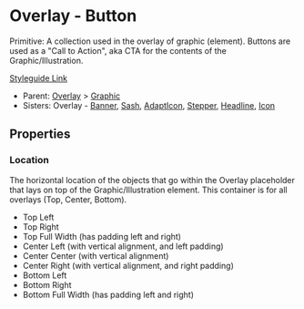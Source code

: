 # Overlay - Button

Primitive: A collection used in the overlay of graphic (element). Buttons are used as a "Call to Action", aka CTA for the contents of the Graphic/Illustration.

[Styleguide Link](https://zpl.io/VqQqLlN)

- Parent: [Overlay](https://github.com/able-app/docs/blob/d689178b930c7095c750671b112985ac09eccd08/controls/%CE%B5%20elements/overlay/overlay.md) > [Graphic](https://github.com/able-app/docs/blob/8cd03de6556a6ec1dcd98dc8c2230863c5dba43c/controls/%CE%B5%20elements/graphic.md)
- Sisters: Overlay - [Banner](https://github.com/able-app/docs/blob/7486c8fa88811fddbd49b82001d919e42805712e/controls/%CE%B5%20elements/overlay/ol-banner.md), [Sash](https://github.com/able-app/docs/blob/7486c8fa88811fddbd49b82001d919e42805712e/controls/%CE%B5%20elements/overlay/ol-sash.md), [AdaptIcon](https://github.com/able-app/docs/blob/7486c8fa88811fddbd49b82001d919e42805712e/controls/%CE%B5%20elements/overlay/ol-adapticon.md), [Stepper](https://github.com/able-app/docs/blob/b9b8be305e8d9efb656b83048677b42297120b39/controls/%CE%B5%20elements/graphic/overlay/ol-stepper.md), [Headline](https://github.com/able-app/docs/blob/b9b8be305e8d9efb656b83048677b42297120b39/controls/%CE%B5%20elements/graphic/overlay/ol-headline.md), [Icon](https://github.com/able-app/docs/blob/b8040ac856129910bbfe7cccb456459856620904/controls/%CE%B5%20elements/graphic/overlay/ol-icon.md)

## Properties

### Location

The horizontal location of the objects that go within the Overlay placeholder that lays on top of the Graphic/Illustration element. This container is for all overlays (Top, Center, Bottom).

 - Top Left
 - Top Right
 - Top Full Width (has padding left and right)
 - Center Left (with vertical alignment, and left padding)
 - Center Center (with vertical alignment)
 - Center Right (with vertical alignment, and right padding)
 - Bottom Left
 - Bottom Right
 - Bottom Full Width (has padding left and right)
